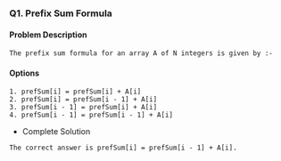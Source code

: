 ### Q1. Prefix Sum Formula
#### Problem Description
```text
The prefix sum formula for an array A of N integers is given by :-
```
#### Options
```text
1. prefSum[i] = prefSum[i] + A[i]
2. prefSum[i] = prefSum[i - 1] + A[i]
3. prefSum[i - 1] = prefSum[i] + A[i]
4. prefSum[i - 1] = prefSum[i - 1] + A[i]
```

* Complete Solution
```text
The correct answer is prefSum[i] = prefSum[i - 1] + A[i].
```
